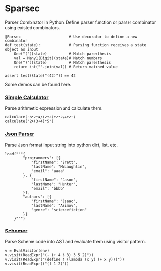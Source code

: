# Sparsec
Parser Combinator in Python. 
Define parser function or parser combinator using existed combinators. 

    @Parsec                      # Use decorator to define a new combinator
    def test(state):             # Parsing function receives a state object as input
        One("(")(state)          # Match parenthesis
        val = Many1(Digit)(state)# Match numbers
        One(")")(state)          # Match parenthesis
        return int("".join(val)) # Return matched value
        
    assert test(State("(42)")) == 42

Some demos can be found here.

### [Simple Calculator](Demos/SimpleCalc.py)
Parse arithmetic expression and calculate them.

    calculate("3*2*4/(2+2)+2*2/4+2")
    calculate("2+(3+4)*5")

### [Json Parser](Demos/JsonParser.py)
Parse Json format input string into python dict, list, etc.

    load("""{
            "programmers": [{
                "firstName": "Brett",
                "lastName": "McLaughlin",
                "email": "aaaa"
            }, {
                "firstName": "Jason",
                "lastName": "Hunter",
                "email": "bbbb"
            }],
            "authors": [{
                "firstName": "Isaac",
                "lastName": "Asimov",
                "genre": "sciencefiction"
            }]
        }""")

### [Schemer](Demos/Schemer.py)
Parse Scheme code into AST and evaluate them using visitor pattern.
    
    v = EvalVisitor(env)
    v.visit(ReadExpr("(- (+ 4 6 3) 3 5 2)"))
    v.visit(ReadExpr("(define f (lambda (x y) (+ x y)))"))
    v.visit(ReadExpr(("(f 1 2)"))
